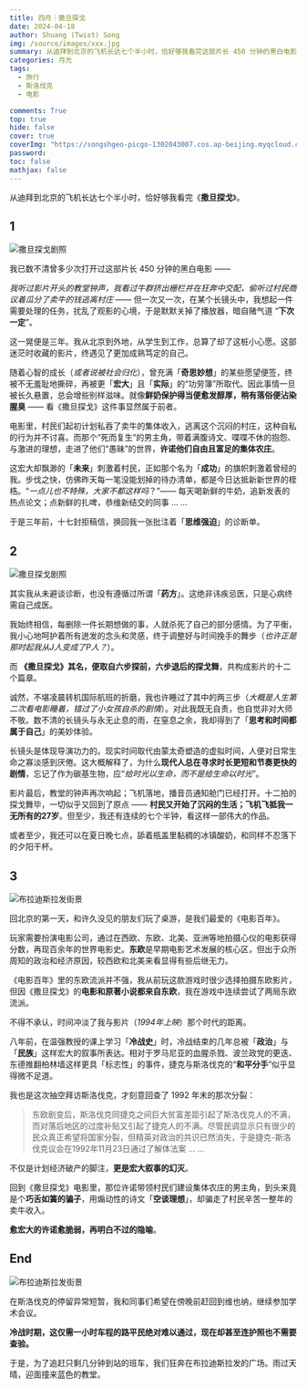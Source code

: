 ```yaml
---
title: 四月｜撒旦探戈
date: 2024-04-18
author: Shuang (Twist) Song
img: /source/images/xxx.jpg
summary: 从迪拜到北京的飞机长达七个半小时，恰好够我看完这部片长 450 分钟的黑白电影 ——《撒旦探戈》
categories: 月光
tags:
  - 旅行
  - 斯洛伐克
  - 电影

comments: True
top: true
hide: false
cover: true
coverImg: "https://songshgeo-picgo-1302043007.cos.ap-beijing.myqcloud.com/uPic/20240417-P4170025.jpg"
password:
toc: false
mathjax: false
---
```


从迪拜到北京的飞机长达七个半小时，恰好够我看完《**撒旦探戈**》。

## 1

![撒旦探戈剧照](https://songshgeo-picgo-1302043007.cos.ap-beijing.myqcloud.com/uPic/l1eoqN.png)

我已数不清曾多少次打开过这部片长 450 分钟的黑白电影 —— 

*我听过影片开头的教堂钟声，我看过牛群挤出栅栏并在狂奔中交配，偷听过村民商议着瓜分了卖牛的钱逃离村庄* —— 但一次又一次，在某个长镜头中，我想起一件需要处理的任务，扰乱了观影的心境，于是默默关掉了播放器，暗自赌气道 “**下次一定**”。

这一晃便是三年。我从北京到外地，从学生到工作，总算了却了这桩小心愿。这部迷茫时收藏的影片，终遇见了更加成熟笃定的自己。

随着心智的成长（*或者说被社会归化*），曾充满「**奇思妙想**」的某些愿望便签，终被不无羞耻地撕碎，再被更「**宏大**」且「**实际**」的“功劳簿”所取代。因此事情一旦被长久悬置，总会增些别样滋味。就像**鲜奶保护得当便愈发醇厚，稍有落俗便沾染腥臭** —— 看《撒旦探戈》这件事显然属于前者。

电影里，村民们起初计划私吞了卖牛的集体收入，逃离这个沉闷的村庄，这种自私的行为并不讨喜。而那个“死而复生”的男主角，带着满腹诗文、喋喋不休的抱怨、与激进的理想，走进了他们“愚昧”的世界，**许诺他们自由且富足的集体农庄**。

这宏大却飘渺的「**未来**」刺激着村民，正如那个名为「**成功**」的旗帜刺激着曾经的我。步伐之快，仿佛昨天每一笔没能划掉的待办清单，都是今日达抵新新世界的桎梏。“*一点儿也不特殊，大家不都这样吗*？”—— 每天喝新鲜的牛奶，追新发表的热点论文；点新鲜的扎啤，恭维新结交的同事 ... ...

于是三年前，十七封拒稿信，换回我一张批注着「**思维强迫**」的诊断单。

## 2

![撒旦探戈剧照](https://songshgeo-picgo-1302043007.cos.ap-beijing.myqcloud.com/uPic/rdbaQl.png)

其实我从未避谈诊断，也没有遵循过所谓「**药方**」。这绝非讳疾忌医，只是心病终需自己成医。

我始终相信，每删除一件长期想做的事，人就杀死了自己的部分感情。为了平衡，我小心地呵护着所有迸发的念头和灵感，终于调整好与时间挽手的舞步（*也许正是那时起我从J人变成了P人？*）。

而 **《撒旦探戈》其名，便取自六步探前，六步退后的探戈舞**，共构成影片的十二个篇章。

诚然，不堪凌晨转机国际航班的折磨，我也许睡过了其中的两三步（*大概是人生第二次看电影睡着，错过了小女孩自杀的剧情*）。对此我既无自责，也自觉非对大师不敬。数不清的长镜头与永无止息的雨，在窒息之余，我却得到了「**思考和时间都属于自己**」的美妙体验。

长镜头是体现导演功力的。现实时间取代由蒙太奇塑造的虚拟时间，人便对日常生命之寡淡感到厌倦。这大概解释了，为什么**现代人总在寻求时长更短和节奏更快的剧情**，忘记了作为碳基生物，应“*给时光以生命，而不是给生命以时光*”。

影片最后，教堂的钟声再次响起；飞机落地，播音员通知舱门已经打开。十二拍的探戈舞毕，一切似乎又回到了原点 —— **村民又开始了沉闷的生活；飞机飞抵我一无所有的27岁**。但至少，我还有连续的七个半钟，看这样一部伟大的作品。

或者至少，我还可以在夏日晚七点，舔着瓶盖里黏稠的冰镇酸奶，和同样不忍落下的夕阳干杯。

## 3

![布拉迪斯拉发街景](https://songshgeo-picgo-1302043007.cos.ap-beijing.myqcloud.com/uPic/20240417-P4170025.jpg)

回北京的第一天，和许久没见的朋友们玩了桌游，是我们最爱的《电影百年》。

玩家需要扮演电影公司，通过在西欧、东欧、北美、亚洲等地拍摄心仪的电影获得分数，再现百余年的世界电影史。**东欧**是早期电影艺术发展的核心区，但出于众所周知的政治和经济原因，较西欧和北美来看显得有些后继无力。

《电影百年》里的东欧流派并不强，我从前玩这款游戏时很少选择拍摄东欧影片，但因《撒旦探戈》的**电影和原著小说都来自东欧**，我在游戏中连续尝试了两局东欧流派。

不得不承认，时间冲淡了我与影片（*1994年上映*）那个时代的距离。

八年前，在温强教授的课上学习「**冷战史**」时，冷战结束的几年总被「**政治**」与「**民族**」这样宏大的叙事所表达。相对于罗马尼亚的血腥杀戮、波兰政党的更迭、东德推翻柏林墙这样更具「标志性」的事件，捷克与斯洛伐克的“**和平分手**”似乎显得微不足道。

我也是这次抽空拜访斯洛伐克，才刻意回查了 1992 年末的那次分裂：

> 东欧剧变后，斯洛伐克同捷克之间巨大贫富差距引起了斯洛伐克人的不满，而对落后地区的过度补贴又引起了捷克人的不满。尽管民调显示只有很少的民众真正希望将国家分裂，但精英对政治的共识已然消失，于是捷克-斯洛伐克议会在1992年11月23日通过了解体法案 ... ...

不仅是计划经济破产的脚注，**更是宏大叙事的幻灭**。

回到《撒旦探戈》电影里，那位许诺带领村民们建设集体农庄的男主角，到头来竟是个**巧舌如簧的骗子**，用煽动性的诗文「**空谈理想**」，却骗走了村民辛苦一整年的卖牛收入。

**愈宏大的许诺愈脆弱，再明白不过的隐喻**。

## End

![布拉迪斯拉发街景](https://songshgeo-picgo-1302043007.cos.ap-beijing.myqcloud.com/uPic/20240417-P4170012.jpg)

在斯洛伐克的停留异常短暂，我和同事们希望在傍晚前赶回到维也纳，继续参加学术会议。

**冷战时期，这仅需一小时车程的路平民绝对难以通过，现在却甚至连护照也不需要查验。**

于是，为了追赶只剩几分钟到站的班车，我们狂奔在布拉迪斯拉发的广场。雨过天晴，迎面撞来蓝色的教堂。
